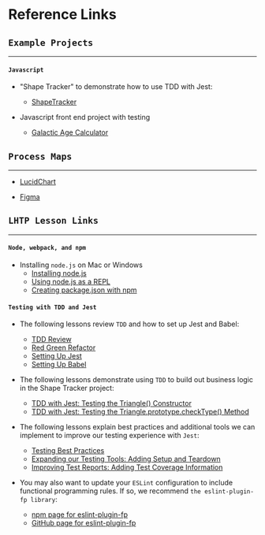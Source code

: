 # Reference Links

## ```Example Projects```
-------------------

#### ```Javascript```

* "Shape Tracker" to demonstrate how to use TDD with Jest:
  * [ShapeTracker](https://github.com/epicodus-lessons/section-5-shape-tracker)

* Javascript front end project with testing
  * [Galactic Age Calculator](https://github.com/ChrisKLoveless/Galactic-Age-Calculator.git)


## ```Process Maps```
---------------
* [LucidChart](https://www.lucidchart.com/pages/landing/process-map-software?utm_source=google&utm_medium=cpc&utm_campaign=_chart_en_us_desktop_search_nb_pmax_&km_CPC_CampaignId=18274025163&km_CPC_AdGroupID=&km_CPC_Keyword=&km_CPC_MatchType=&km_CPC_ExtensionID=&km_CPC_Network=x&km_CPC_AdPosition=&km_CPC_Creative=&km_CPC_TargetID=&km_CPC_Country=9032827&km_CPC_Device=c&km_CPC_placement=&km_CPC_target=&gclid=Cj0KCQiAic6eBhCoARIsANlox84FdUxH2nL4wNaT4DLVSEPbNJjLFrhLP2cEQHHK1jAd5w2L3cKIGIwaArMjEALw_wcB)
  
* [Figma](https://www.figma.com/templates/process-map-template/)


## ```LHTP Lesson Links```
------------------------
#### ```Node, webpack, and npm```

* Installing ```node.js``` on Mac or Windows
  * [Installing node.js](https://www.learnhowtoprogram.com/intermediate-javascript/setting-up-javascript/installing-node-js)
  * [Using node.js as a REPL](https://www.learnhowtoprogram.com/react/functional-programming-with-javascript/using-node-in-the-command-line)
  * [Creating package.json with npm](https://www.learnhowtoprogram.com/intermediate-javascript/test-driven-development-and-environments-with-javascript/creating-a-package-json-with-npm)

#### ```Testing with TDD and Jest```

* The following lessons review ```TDD``` and how to set up Jest and Babel:
  * [TDD Review](https://www.learnhowtoprogram.com/intermediate-javascript/test-driven-development-and-environments-with-javascript/tdd-review)
  * [Red Green Refactor](https://www.learnhowtoprogram.com/intermediate-javascript/test-driven-development-and-environments-with-javascript/red-green-refactor-workflow)
  * [Setting Up Jest](https://www.learnhowtoprogram.com/intermediate-javascript/test-driven-development-and-environments-with-javascript/setting-up-jest)
  * [Setting Up Babel](https://www.learnhowtoprogram.com/intermediate-javascript/test-driven-development-and-environments-with-javascript/setting-up-babel)

* The following lessons demonstrate using ```TDD``` to build out business logic in the Shape Tracker project:
  * [TDD with Jest: Testing the Triangle() Constructor](https://www.learnhowtoprogram.com/intermediate-javascript/test-driven-development-and-environments-with-javascript/tdd-with-jest-testing-the-triangle-constructor)
  * [TDD with Jest: Testing the Triangle.prototype.checkType() Method](https://www.learnhowtoprogram.com/intermediate-javascript/test-driven-development-and-environments-with-javascript/tdd-with-jest-testing-the-triangle-prototype-checktype-method)

* The following lessons explain best practices and additional tools we can implement to improve our testing experience with ```Jest```:
  * [Testing Best Practices](https://www.learnhowtoprogram.com/intermediate-javascript/test-driven-development-and-environments-with-javascript/testing-best-practices)
  * [Expanding our Testing Tools: Adding Setup and Teardown](https://www.learnhowtoprogram.com/intermediate-javascript/test-driven-development-and-environments-with-javascript/expanding-our-testing-tools-adding-setup-and-teardown)
  * [Improving Test Reports: Adding Test Coverage Information](https://www.learnhowtoprogram.com/intermediate-javascript/test-driven-development-and-environments-with-javascript/improving-test-reports-adding-test-coverage-information)

* You may also want to update your ```ESLint``` configuration to include functional programming rules. If so, we recommend ```the eslint-plugin-fp library```:
  * [npm page for eslint-plugin-fp](https://www.npmjs.com/package/eslint-plugin-fp)
  * [GitHub page for eslint-plugin-fp](https://github.com/jfmengels/eslint-plugin-fp)


